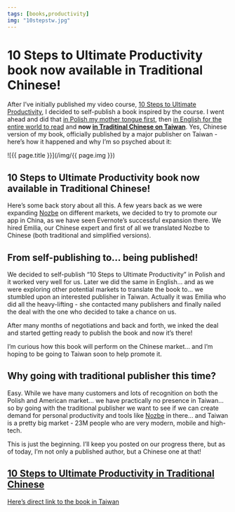 ```yaml
---
tags: [books,productivity]
img: "10stepstw.jpg"
---
```


# 10 Steps to Ultimate Productivity book now available in Traditional Chinese!

After I’ve initially published my video course, [10 Steps to Ultimate Productivity](https://sliwinski.com/10steps), I decided to self-publish a book inspired by the course. I went ahead and did that [in Polish my mother tongue first](https://kursproduktywnosci.pl), then [in English for the entire world to read](https://productivitycourse.com) and **now [in Traditinal Chinese on Taiwan](https://10steps.tw)**. Yes, Chinese version of my book, officially published by a major publisher on Taiwan - here’s how it happened and why I’m so psyched about it:

<!--More-->

![{{ page.title }}](/img/{{ page.img }})


## 10 Steps to Ultimate Productivity book now available in Traditional Chinese!

Here’s some back story about all this. A few years back as we were expanding [Nozbe][n] on different markets, we decided to try to promote our app in China, as we have seen Evernote’s successful expansion there. We hired Emilia, our Chinese expert and first of all we translated Nozbe to Chinese (both traditional and simplified versions).

## From self-publishing to... being published!

We decided to self-publish “10 Steps to Ultimate Productivity” in Polish and it worked very well for us. Later we did the same in English... and as we were exploring other potential markets to translate the book to... we stumbled upon an interested publisher in Taiwan. Actually it was Emilia who did all the heavy-lifting - she contacted many publishers and finally nailed the deal with the one who decided to take a chance on us.

After many months of negotiations and back and forth, we inked the deal and started getting ready to publish the book and now it’s there!

I’m curious how this book will perform on the Chinese market... and I’m hoping to be going to Taiwan soon to help promote it.

## Why going with traditional publisher this time?

Easy. While we have many customers and lots of recognition on both the Polish and American market... we have practically no presence in Taiwan... so by going with the traditional publisher we want to see if we can create demand for personal productivity and tools like [Nozbe][n] in there... and Taiwan is a pretty big market - 23M people who are very modern, mobile and high-tech.

This is just the beginning. I’ll keep you posted on our progress there, but as of today, I’m not only a published author, but a Chinese one at that!

## [10 Steps to Ultimate Productivity in Traditional Chinese](https://10steps.tw)

[Here’s direct link to the book in Taiwan](https://www.books.com.tw/products/0010815340)



[n]: https://nozbe.com/?a=mike
[p]: /podcast
